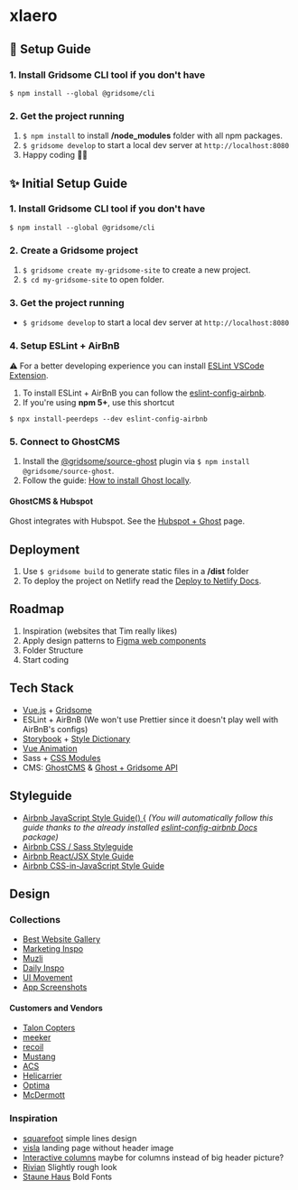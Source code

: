 # xlaero

## 🚀 Setup Guide

### 1. Install Gridsome CLI tool if you don't have

```
$ npm install --global @gridsome/cli
```

### 2. Get the project running

1. `$ npm install` to install **/node_modules** folder with all npm packages.
2. `$ gridsome develop` to start a local dev server at `http://localhost:8080`
3. Happy coding 🎉🙌

## ✨ Initial Setup Guide 

### 1. Install Gridsome CLI tool if you don't have

```
$ npm install --global @gridsome/cli
```

### 2. Create a Gridsome project

1. `$ gridsome create my-gridsome-site` to create a new project.
2. `$ cd my-gridsome-site` to open folder.

### 3. Get the project running
* `$ gridsome develop` to start a local dev server at `http://localhost:8080`

### 4. Setup ESLint + AirBnB
⚠️ For a better developing experience you can install [ESLint VSCode Extension](https://github.com/Microsoft/vscode-eslint). 
1. To install ESLint + AirBnB you can follow the [eslint-config-airbnb](https://github.com/airbnb/javascript/tree/master/packages/eslint-config-airbnb).
2. If you're using **npm 5+**, use this shortcut
```
$ npx install-peerdeps --dev eslint-config-airbnb
```

### 5. Connect to GhostCMS
1. Install the [@gridsome/source-ghost](https://gridsome.org/plugins/@gridsome/source-ghost) plugin via `$ npm install @gridsome/source-ghost`.
2. Follow the guide: [How to install Ghost locally](https://ghost.org/docs/install/local/).

#### GhostCMS & Hubspot
Ghost integrates with Hubspot. See the [Hubspot + Ghost](https://ghost.org/integrations/hubspot/) page.

## Deployment
1. Use `$ gridsome build` to generate static files in a **/dist** folder
2. To deploy the project on Netlify read the [Deploy to Netlify Docs](https://gridsome.org/docs/deploy-to-netlify/).

## Roadmap
1. Inspiration (websites that Tim really likes)
2. Apply design patterns to [Figma web components](https://www.figma.com/file/GdIpDPOgIiYXmiQT2CQfVP/Wireframing-in-Figma?node-id=0%3A1)
3. Folder Structure
4. Start coding

## Tech Stack
* [Vue.js](https://vuejs.org/v2/guide/installation.html) + [Gridsome](https://gridsome.org)
* ESLint + AirBnB (We won't use Prettier since it doesn't play well with AirBnB's configs)
* [Storybook](https://storybook.js.org) + [Style Dictionary](https://amzn.github.io/style-dictionary/#/)
* [Vue Animation](https://vuejs.org/v2/guide/transitions.html#JavaScript-Hooks)
* Sass + [CSS Modules](https://vue-loader.vuejs.org/guide/css-modules.html#usage)
* CMS: [GhostCMS](https://ghost.org/marketplace/) & [Ghost + Gridsome API](https://ghost.org/docs/api/v3/gridsome/)

## Styleguide
* [Airbnb JavaScript Style Guide() {](https://github.com/airbnb/javascript) *(You will automatically follow this guide thanks to the already installed [eslint-config-airbnb Docs](https://github.com/airbnb/javascript/tree/master/packages/eslint-config-airbnb) package)*
* [Airbnb CSS / Sass Styleguide](https://github.com/airbnb/css)
* [Airbnb React/JSX Style Guide](https://github.com/airbnb/javascript/tree/master/react)
* [Airbnb CSS-in-JavaScript Style Guide](https://github.com/airbnb/javascript/tree/master/css-in-javascript)

## Design

### Collections
* [Best Website Gallery](https://bestwebsite.gallery)
* [Marketing Inspo](https://www.marketinginspo.com/)
* [Muzli](https://medium.muz.li)
* [Daily Inspo](https://theinspirationgrid.com)
* [UI Movement](https://uimovement.com/tag/landing-page/)
* [App Screenshots](https://www.uisources.com/screenshots)
#### Customers and Vendors
* [Talon Copters](http://www.taloncopters.com/)
* [meeker](https://meekeraviation.com/)
* [recoil](http://recoil-usa.com/)
* [Mustang](https://www.mustanghelicopters.com/)
* [ACS](https://acs-composites.com/)
* [Helicarrier](http://www.helicarrier.com/)
* [Optima](https://www.optima-aero.ca/)
* [McDermott](https://www.mcdermottaviation.com/)

### Inspiration
* [squarefoot](https://www.squarefoot.com/) simple lines design
* [visla](https://visla.co/) landing page without header image
* [Interactive columns](https://uimovement.com/design/interactive-columns/) maybe for columns instead of big header picture?
* [Rivian](https://rivian.com) Slightly rough look
* [Staune Haus](https://www.staune.haus/?ref=bestwebsite.gallery) Bold Fonts

